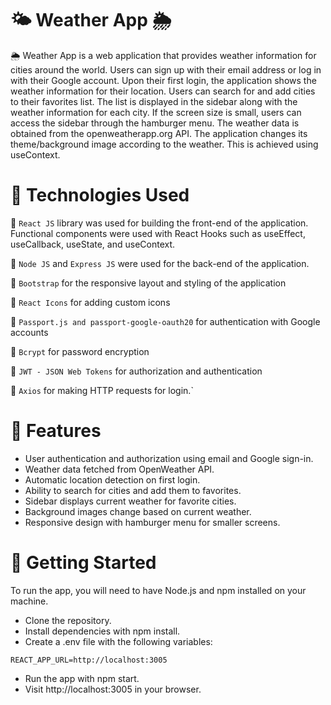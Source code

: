 # 🌤️ Weather App 🌦️
🌦️ Weather App is a web application that provides weather information for cities around the world. Users can sign up with their email address or log in with their Google account. Upon their first login, the application shows the weather information for their location. Users can search for and add cities to their favorites list. The list is displayed in the sidebar along with the weather information for each city. If the screen size is small, users can access the sidebar through the hamburger menu. The weather data is obtained from the openweatherapp.org API. The application changes its theme/background image according to the weather. This is achieved using useContext.


# 🔧 Technologies Used
🔧 `React JS` library was used for building the front-end of the application. Functional components were used with React Hooks such as useEffect, useCallback, useState, and useContext.

🔧  `Node JS` and `Express JS` were used for the back-end of the application.

🔧 `Bootstrap` for the responsive layout and styling of the application

🔧 `React Icons` for adding custom icons

🔧 `Passport.js and passport-google-oauth20` for authentication with Google accounts

🔧 `Bcrypt` for password encryption

🔧 `JWT - JSON Web Tokens` for authorization and authentication

🔧 `Axios` for making HTTP requests for login.`

# 🚀 Features
- User authentication and authorization using email and Google sign-in.
- Weather data fetched from OpenWeather API.
- Automatic location detection on first login.
- Ability to search for cities and add them to favorites.
- Sidebar displays current weather for favorite cities.
- Background images change based on current weather.
- Responsive design with hamburger menu for smaller screens.

# 🚀 Getting Started
To run the app, you will need to have Node.js and npm installed on your machine.

- Clone the repository.
- Install dependencies with npm install.
- Create a .env file with the following variables:

```
REACT_APP_URL=http://localhost:3005
```

- Run the app with npm start.
- Visit http://localhost:3005 in your browser.
